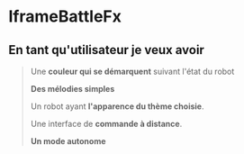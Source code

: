 # IframeBattleFx

## En tant qu'utilisateur je veux avoir

> Une **couleur qui se démarquent** suivant l'état du robot
>
> **Des mélodies simples**
>
> Un robot ayant **l'apparence du thème choisie**.
>
> Une interface de **commande à distance**.
>
> **Un mode autonome**